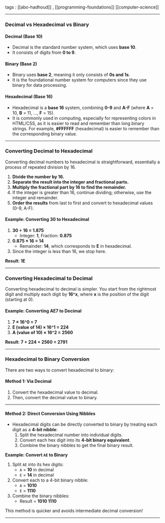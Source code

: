
tags : [[abo-hadhoud]] , [[programming-foundations]] [[computer-science]]

---

### Decimal vs Hexadecimal vs Binary

#### **Decimal (Base 10)**

- Decimal is the standard number system, which uses **base 10**.
- It consists of digits from **0 to 9**.

#### **Binary (Base 2)**

- Binary uses **base 2**, meaning it only consists of **0s and 1s**.
- It is the foundational number system for computers since they use binary for data processing.

#### **Hexadecimal (Base 16)**

- Hexadecimal is a **base 16** system, combining **0-9** and **A-F** (where **A** = 10, **B** = 11, ..., **F** = 15).
- It is commonly used in computing, especially for representing colors in HTML/CSS, as it is easier to read and remember than long binary strings. For example, **#FFFFFF** (hexadecimal) is easier to remember than the corresponding binary value.

---

### **Converting Decimal to Hexadecimal**

Converting decimal numbers to hexadecimal is straightforward, essentially a process of repeated division by 16.

1. **Divide the number by 16.**
2. **Separate the result into the integer and fractional parts.**
3. **Multiply the fractional part by 16 to find the remainder.**
4. If the integer is greater than 16, continue dividing; otherwise, use the integer and remainder.
5. **Order the results** from last to first and convert to hexadecimal values (0-9, A-F).

#### Example: Converting 30 to Hexadecimal

1. **30 ÷ 16 = 1.875**
    - Integer: **1**, Fraction: **0.875**
2. **0.875 × 16 = 14**
    - Remainder: **14**, which corresponds to **E** in hexadecimal.
3. Since the integer is less than 16, we stop here.

**Result**: **1E**

---

### **Converting Hexadecimal to Decimal**

Converting hexadecimal to decimal is simpler. You start from the rightmost digit and multiply each digit by **16^x**, where **x** is the position of the digit (starting at 0).

#### Example: Converting **AE7** to Decimal

1. **7 × 16^0 = 7**
2. **E (value of 14) × 16^1 = 224**
3. **A (value of 10) × 16^2 = 2560**

**Result**: **7 + 224 + 2560 = 2791**

---

### **Hexadecimal to Binary Conversion**

There are two ways to convert hexadecimal to binary:

#### **Method 1: Via Decimal**

1. Convert the hexadecimal value to decimal.
2. Then, convert the decimal value to binary.

---

#### **Method 2: Direct Conversion Using Nibbles**

- Hexadecimal digits can be directly converted to binary by treating each digit as a **4-bit nibble**:
    1. Split the hexadecimal number into individual digits.
    2. Convert each hex digit into its **4-bit binary equivalent**.
    3. Combine the binary nibbles to get the final binary result.

**Example: Convert `AE` to Binary**

1. Split `AE` into its hex digits:
    - `A` = **10** in decimal
    - `E` = **14** in decimal
2. Convert each to a 4-bit binary nibble:
    - `A` = **1010**
    - `E` = **1110**
3. Combine the binary nibbles:
    - Result = **1010 1110**

This method is quicker and avoids intermediate decimal conversion!

---